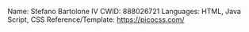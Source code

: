 Name: Stefano Bartolone IV
CWID: 888026721
Languages: HTML, Java Script, CSS
Reference/Template: https://picocss.com/